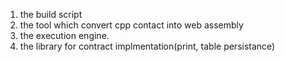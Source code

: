 1. the build script
2. the tool which convert cpp contact into web assembly
3. the execution engine.
4. the library for contract implmentation(print, table persistance)
